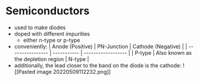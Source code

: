 # Semiconductors

- used to make diodes
- doped with different impurities
	- either n-type or p-type
- conveniently:
| Anode (Positive) | PN-Junction | Cathode (Negative) |
| ---------------- | ----------- | ------------------ |
| P-type           | Also known as the depletion region            | N-type                   |
- additionally, the lead closer to the band on the diode is the cathode:
![[Pasted image 20220509112232.png]]